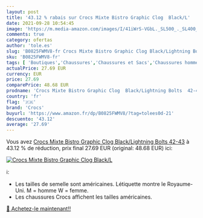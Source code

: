 ```yaml
---
layout: post
title: '43.12 % rabais sur Crocs Mixte Bistro Graphic Clog  Black/L'
date: 2021-09-28 10:54:45
image: 'https://m.media-amazon.com/images/I/41iWrS-VGbL._SL500_._SL400_.jpg'
comments: true
category: ofertas
author: 'tole.es'
slug: 'B0825FWMV8-fr Crocs Mixte Bistro Graphic Clog Black/Lightning Bolts 42-43'
sku: 'B0825FWMV8-fr'
tags: [ 'Boutiques','Chaussures','Chaussures et Sacs','Chaussures homme','Custom Stores','Mules et sabots homme','crocs', ]
actualPrice: 27.69 EUR
currency: EUR
price: 27.69
comparePrice: 48.68 EUR
prodname: 'Crocs Mixte Bistro Graphic Clog  Black/Lightning Bolts  42-43'
country: 'fr'
flag: '🇫🇷'
brand: 'Crocs'
buyurl: 'https://www.amazon.fr/dp/B0825FWMV8/?tag=tolees0d-21'
descuento: '43.12'
average: '27.69'
---
```


Vous avez [Crocs Mixte Bistro Graphic Clog  Black/Lightning Bolts  42-43](https://www.amazon.fr/dp/B0825FWMV8/?tag=tolees0d-21)  à  43.12 % de réduction, prix final  27.69 EUR (original: 48.68 EUR) ici:

[![Crocs Mixte Bistro Graphic Clog  Black/L](https://m.media-amazon.com/images/I/41iWrS-VGbL._SL500_._SL400_.jpg)](https://www.amazon.fr/dp/B0825FWMV8/?tag=tolees0d-21)

ℹ️:

- Les tailles de semelle sont américaines. Létiquette montre le Royaume-Uni. M = homme W = femme.
- Les chaussures Crocs affichent les tailles américaines.

[🛒 Achetez-le maintenant!!](https://www.amazon.fr/dp/B0825FWMV8/?tag=tolees0d-21)
